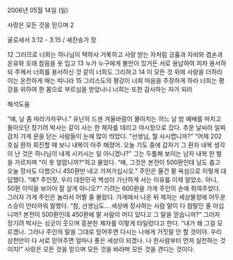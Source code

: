 2006년 05월 14일 (일)

사랑은 모든 것을 믿으며  2



골로새서 3:12 - 3:15 / 새찬송가  장


12 그러므로 너희는 하나님이 택하사 거룩하고 사랑 받는 자처럼 긍휼과 자비와 겸손과 온유와 오래 참음을 옷 입고 13 누가 누구에게 불만이 있거든 서로 용납하여 피차 용서하되 주께서 너희를 용서하신 것 같이 너희도 그리하고 14 이 모든 것 위에 사랑을 더하라 이는 온전하게 매는 띠니라 15 그리스도의 평강이 너희 마음을 주장하게 하라 너희는 평강을 위하여 한 몸으로 부르심을 받았나니 너희는 또한 감사하는 자가 되라

해석도움





”얘, 날 좀 따라가자꾸나.” 유난히 드센 겨울바람이 몰아치는 어느 날 밤 예배를 마치고 돌아오던 장기려 박사는
같이 사는 한 제자를 데리고 야시장으로 갔다. 
추운 날씨라 일찌감치 가게 문을 닫는 사람들이 눈에 많이 띄었다. 
“선생님, 뭘 사시렵니까?” 
“어제 202호실 환자 회진할 때 보니 내복이 아주 해졌어. 오늘 기도 중에 갑자기 
그 환자 내복 생각이 난 것은 하나님이 내게 시키시는 일 아니겠나?” 
그는 두툼해 보이는 남자 내복 한 벌을 가르치며 "이 옷 얼맙니까?"하고 물었다. 
“예, 그것은 본전이 500환인데 날도 춥고 오늘 장사도 다했으니 450환만 내고 
가져가십시오.” 주인은 물건 팔 욕심으로 이렇게 대답했다. 
“예? 주인장, 우리 대한민국 백성이 가난하게 사는 이유를 이제 알았소. 아니, 
50환 이익을 보아야 잘 살게 아니오?”
기려는 600환을 가게 주인의 손에 쥐여주었다. 그러자 가게 주인은 놀라서 어쩔 줄 
몰랐다. 가게에서 나온 뒤 제자는 세상물정에 어두운 스승이 안타까워 말했다. 
“참, 선생님도… 세상에 장사하는 사람 말이 다 참말인 줄 아십니까? 본전이 
500환인데 450환에 팔 사람이 어디 있다고 그 말을 믿습니까?”
그러자 장기려 박사는 싱긋이 웃으며 흥분한 제자를 이렇게 타일렀다고 한다. 
“내가 왜 그걸 모르겠나. 그러나 주인의 말을 그대로 믿어주면 다시는 나에게 거짓말 
안 할 것이야. 우리 삼천만이 다 서로 믿어주면 얼마나 좋은 세상이 되겠나. 
나 한사람부터 먼저 실천하는 것이지!”
사랑은 모든 것을 믿으며 모든 것을 바라며 모든 것을 견디는 것이다.